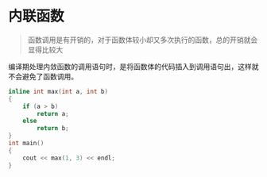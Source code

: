 # 内联函数
>函数调用是有开销的，对于函数体较小却又多次执行的函数，总的开销就会显得比较大

编译期处理内敛函数的调用语句时，是将函数体的代码插入到调用语句出，这样就不会避免了函数调用。
```c++
inline int max(int a, int b)
{
    if (a > b)
        return a;
    else
        return b;
}
int main()
{
    cout << max(1, 3) << endl;
}
```
